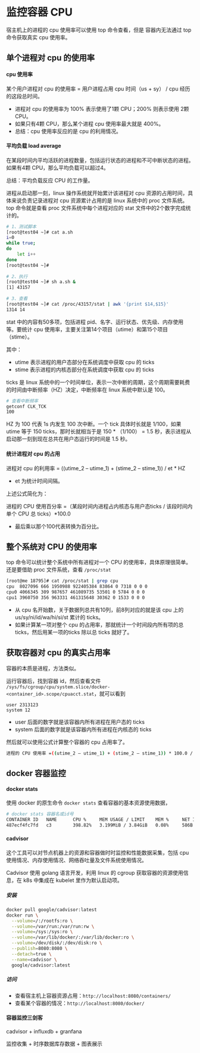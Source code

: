 # 监控容器 CPU

宿主机上的进程的 cpu 使用率可以使用 top 命令查看，但是 容器内无法通过 top 命令获取真实 cpu 使用率。



## 单个进程对 cpu 的使用率

#### cpu 使用率

某个用户进程对 cpu 的使用率 = 用户进程占用 cpu 时间（us + sy） / cpu 经历的这段总时间。

- 进程对 cpu 的使用率为 100% 表示使用了1颗 CPU；200% 则表示使用 2颗 CPU。
- 如果只有4颗 CPU，那么某个进程 cpu 使用率最大就是 400%。
- 总结：cpu 使用率反应的是 cpu 的利用情况。

#### 平均负载 load average

在某段时间内平均活跃的进程数量，包括运行状态的进程和不可中断状态的进程。如果有4颗 CPU，那么平均负载可以超过4。

总结：平均负载反应 CPU 的工作量。



进程从启动那一刻，linux 操作系统就开始累计该进程对 cpu 资源的占用时间，具体来说负责记录进程对 cpu 资源累计占用的是 linux 系统中的 proc 文件系统。top 命令就是查看 proc 文件系统中每个进程对应的 stat 文件中的2个数字完成统计的。

~~~bash
# 1、测试脚本
[root@test04 ~]# cat a.sh 
i=0
while true;
do
    let i++
done
[root@test04 ~]# 
 
# 2、执行
[root@test04 ~]# sh a.sh &
[1] 43157
 
# 3、查看
[root@test04 ~]# cat /proc/43157/stat | awk '{print $14,$15}'
1314 14
~~~

stat 中的内容有50多项，包括进程 pid、名字、运行状态、优先级、内存使用等。要统计 cpu 使用率，主要关注第14个项目（utime）和第15个项目（stime）。

其中：

- utime 表示进程的用户态部分在系统调度中获取 cpu 的 ticks
- stime 表示进程的内核态部分在系统调度中获取 cpu 的 ticks

ticks 是 linux 系统中的一个时间单位，表示一次中断的周期，这个周期需要耗费的时间由中断频率（HZ）决定，中断频率在 linux 系统中默认是 100。

~~~bash
# 查看中断频率
getconf CLK_TCK
100
~~~

HZ 为 100 代表 1s 内发生 100 次中断。一个 tick 具体时长就是 1/100，如果 utime 等于 150 ticks，那时长就相当于是 150 * （1/100） = 1.5 秒，表示进程从启动那一刻到现在总共在用户态运行的时间是 1.5 秒。



#### 统计进程对 cpu 的占用

进程对 cpu 的利用率 = ((utime_2 – utime_1) + (stime_2 – stime_1)) / et * HZ

- et 为统计时间间隔。

上述公式简化为：

进程的 CPU 使用百分率 =（某段时间内进程占内核态与用户态ticks / 该段时间内单个 CPU 总 ticks）*100.0

- 最后乘以那个100代表转换为百分比。



##  整个系统对 CPU 的使用率

top 命令可以统计整个系统中所有进程对一个 CPU 的使用率，具体原理很简单。还是要借助 proc 文件系统，查看 `/proc/stat`

~~~bash
[root@me 18795]# cat /proc/stat | grep cpu
cpu  8027096 666 1950988 922405384 83864 0 7318 0 0 0
cpu0 4066345 309 987657 461089735 53501 0 5784 0 0 0
cpu1 3960750 356 963331 461315648 30362 0 1533 0 0 0
~~~

- 从 cpu 名开始数，关于数据列总共有10列，前8列对应的就是该 cpu 上的  us/sy/ni/id/wa/hi/si/st 累计的 ticks。
- 如果计算某一项对整个 cpu 的占用率，那就统计一个时间段内所有项的总 ticks，然后用某一项的ticks 除以总 ticks 就好了。



## 获取容器对 cpu 的真实占用率

容器的本质是进程，方法类似。

运行容器后，找到容器 id，然后查看文件 `/sys/fs/cgroup/cpu/system.slice/docker-<container_id>.scope/cpuacct.stat`，就可以看到

~~~
user 2313123
system 12
~~~

- user 后面的数字就是该容器内所有进程在用户态的 ticks
- system 后面的数字就是该容器内所有进程在内核态的 ticks

然后就可以使用公式计算整个容器的 cpu 占用率了。

~~~bash
进程的 CPU 使用率 =((utime_2 – utime_1) + (stime_2 – stime_1)) * 100.0 / (HZ * et * 1 )
~~~



## docker 容器监控

#### docker stats

使用 docker 的原生命令 `docker stats` 查看容器的基本资源使用数据，

~~~bash
# docker stats 容器名或id号 
CONTAINER ID   NAME      CPU %     MEM USAGE / LIMIT    MEM %     NET I/O     BLOCK I/O   PIDS
487ecf4fc7fd   c3        398.82%   3.199MiB / 3.84GiB   0.08%     586B / 0B   0B / 0B     5
~~~



#### cadvisor

这个工具可以对节点机器上的资源和容器做时时监控和性能数据采集，包括 cpu 使用情况、内存使用情况、网络吞吐量及文件系统使用情况。

Cadvisor 使用 golang 语言开发，利用 linux 的 cgroup 获取容器的资源使用信息，在 k8s 中集成在 kubelet 里作为默认启动项。

##### 安装

~~~bash
docker pull google/cadvisor:latest
docker run \
  --volume=/:/rootfs:ro \
  --volume=/var/run:/var/run:rw \
  --volume=/sys:/sys:ro \
  --volume=/var/lib/docker/:/var/lib/docker:ro \
  --volume=/dev/disk/:/dev/disk:ro \
  --publish=8080:8080 \
  --detach=true \
  --name=cadvisor \
  google/cadvisor:latest
~~~

##### 访问

- 查看宿主机上容器资源占用：`http://localhost:8080/containers/`
- 查看某个容器的情况：`http://localhost:8080/docker/`




#### 容器监控三剑客

cadvisor + influxdb + granfana

监控收集 + 时序数据库存数据 + 图表展示